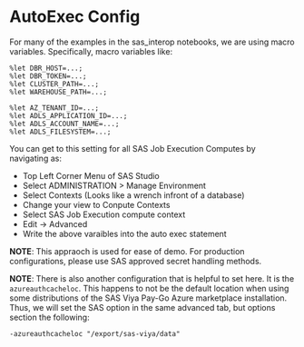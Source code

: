 # AutoExec Config

For many of the examples in the sas_interop notebooks, we are using macro variables. Specifically, macro variables like:
``` SAS
%let DBR_HOST=...;
%let DBR_TOKEN=...;
%let CLUSTER_PATH=...;
%let WAREHOUSE_PATH=...;

%let AZ_TENANT_ID=...;
%let ADLS_APPLICATION_ID=...;
%let ADLS_ACCOUNT_NAME=...;
%let ADLS_FILESYSTEM=...;
```

You can get to this setting for all SAS Job Execution Computes by navigating as:
 - Top Left Corner Menu of SAS Studio
 - Select ADMINISTRATION > Manage Environment
 - Select Contexts (Looks like a wrench infront of a database)
 - Change your view to Conpute Contexts
 - Select SAS Job Execution compute context
 - Edit -> Advanced
 - Write the above varaibles into the auto exec statement

**NOTE**: This appraoch is used for ease of demo. For production configurations, please use SAS approved secret handling methods.

**NOTE**: There is also another configuration that is helpful to set here. It is the `azureauthcacheloc`. This happens to not be the default location when using some distributions of the SAS Viya Pay-Go Azure marketplace installation. Thus, we will set the SAS option in the same advanced tab, but options section the following:
```SAS
-azureauthcacheloc "/export/sas-viya/data"
```

